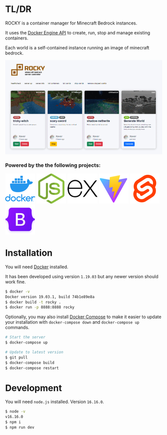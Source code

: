 # TL/DR

ROCKY is a container manager for Minecraft Bedrock instances.

It uses the [Docker Engine API](https://docs.docker.com/engine/api/v1.38/) to create, run, stop and manage existing containers.

Each world is a self-contained instance running an image of minecraft bedrock.

![branding/thumbnail.png](branding/thumbnail.png)

###  Powered by the the following projects:

![docker](branding/vendor/logo.docker.png)
![node.js](branding/vendor/logo.nodejs.png)
![express.js](branding/vendor/logo.express.png)
![vite.js](branding/vendor/logo.vite.png)
![svelte](branding/vendor/logo.svelte.png)
![bootstrap](branding/vendor/logo.bootstrap.png)


# Installation

You will need [Docker](https://docs.docker.com/get-docker/) installed. 

It has been developed using version `1.19.03` but any newer version should work fine.

```sh
$ docker -v
Docker version 19.03.1, build 74b1e89e8a
$ docker build -t rocky .
$ docker run -p 8888:8888 rocky
```

Optionally, you may also install [Docker Compose](https://docs.docker.com/compose/install/) to make it easier to update your installation with `docker-compose down` and `docker-compose up` commands.

```sh
# Start the server
$ docker-compose up
```

```sh
# Update to latest version
$ git pull
$ docker-compose build
$ docker-compose restart
```

# Development

You will need `node.js` installed. Version `16.16.0`.

```sh
$ node -v
v16.16.0
$ npm i
$ npm run dev
```

